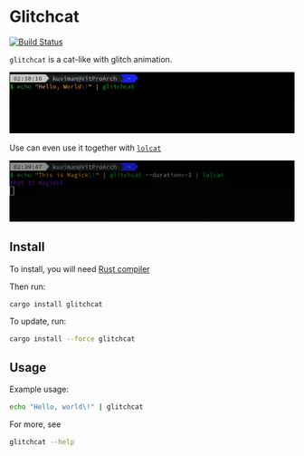 # Glitchcat

[![Build Status](https://travis-ci.org/kuviman/glitchcat.svg?branch=master)](https://travis-ci.org/kuviman/glitchcat)

`glitchcat` is a cat-like with glitch animation.

![gif](demo.gif)

Use can even use it together with [`lolcat`](https://github.com/busyloop/lolcat)

![gif](demo-lolcat.gif)

## Install

To install, you will need [Rust compiler](https://rust-lang.org)

Then run:

```sh
cargo install glitchcat
```

To update, run:

```sh
cargo install --force glitchcat
```

## Usage

Example usage:

```sh
echo "Hello, world\!" | glitchcat
```

For more, see

```sh
glitchcat --help
```